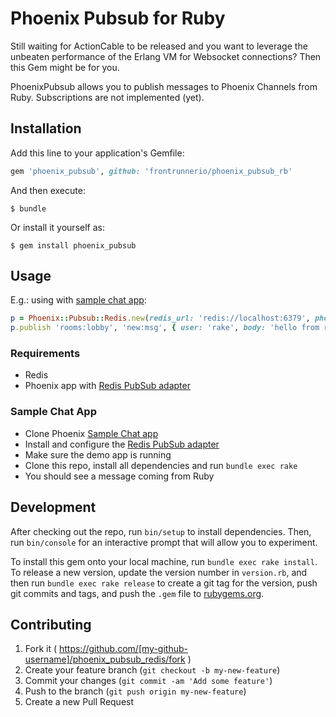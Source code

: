 # Phoenix Pubsub for Ruby

Still waiting for ActionCable to be released and you want to leverage the unbeaten performance of the Erlang VM for Websocket connections?
Then this Gem might be for you.

PhoenixPubsub allows you to publish messages to Phoenix Channels from Ruby. Subscriptions are not implemented (yet).

## Installation

Add this line to your application's Gemfile:

```ruby
gem 'phoenix_pubsub', github: 'frontrunnerio/phoenix_pubsub_rb'
```

And then execute:

    $ bundle

Or install it yourself as:

    $ gem install phoenix_pubsub

## Usage

E.g.: using with [sample chat app](https://github.com/chrismccord/phoenix_chat_example):

```ruby
p = Phoenix::Pubsub::Redis.new(redis_url: 'redis://localhost:6379', phoenix_class: 'Chat.PubSub')
p.publish 'rooms:lobby', 'new:msg', { user: 'rake', body: 'hello from ruby!' }
```

### Requirements

  - Redis
  - Phoenix app with [Redis PubSub adapter](https://github.com/phoenixframework/phoenix_pubsub_redis)

### Sample Chat App

  - Clone Phoenix [Sample Chat app](https://github.com/chrismccord/phoenix_chat_example)
  - Install and configure the [Redis PubSub adapter](https://github.com/phoenixframework/phoenix_pubsub_redis)
  - Make sure the demo app is running
  - Clone this repo, install all dependencies and run `bundle exec rake`
  - You should see a message coming from Ruby

## Development

After checking out the repo, run `bin/setup` to install dependencies. Then, run `bin/console` for an interactive prompt that will allow you to experiment.

To install this gem onto your local machine, run `bundle exec rake install`. To release a new version, update the version number in `version.rb`, and then run `bundle exec rake release` to create a git tag for the version, push git commits and tags, and push the `.gem` file to [rubygems.org](https://rubygems.org).

## Contributing

1. Fork it ( https://github.com/[my-github-username]/phoenix_pubsub_redis/fork )
2. Create your feature branch (`git checkout -b my-new-feature`)
3. Commit your changes (`git commit -am 'Add some feature'`)
4. Push to the branch (`git push origin my-new-feature`)
5. Create a new Pull Request
